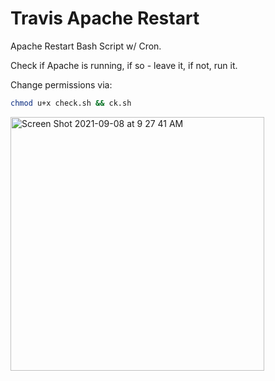 # Travis Apache Restart
Apache Restart Bash Script w/ Cron.

Check if Apache is running, if so - leave it, if not, run it.

Change permissions via:
```bash
chmod u+x check.sh && ck.sh
```

<img width="406" alt="Screen Shot 2021-09-08 at 9 27 41 AM" src="https://user-images.githubusercontent.com/20936398/132548167-28b08abf-32a0-4463-bbb0-20adcc985627.png">
